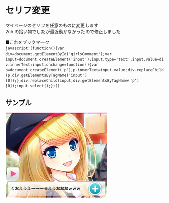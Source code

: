 # セリフ変更
マイページのセリフを任意のものに変更します  
2ch の拾い物でしたが最近動かなかったので修正しました

■これをブックマーク  
`javascript:(function(){var div=document.getElementById('girlsComment');var input=document.createElement('input');input.type='text';input.value=div.innerText;input.onchange=function(){var p=document.createElement('p');p.innerText=input.value;div.replaceChild(p,div.getElementsByTagName('input')[0]);};div.replaceChild(input,div.getElementsByTagName('p')[0]);input.select();})()`

## サンプル
![chloe](./chloe.png)
